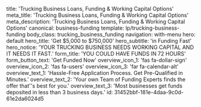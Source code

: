 title: 'Trucking Business Loans, Funding & Working Capital Options'
meta_title: 'Trucking Business Loans, Funding & Working Capital Options'
meta_description: 'Trucking Business Loans, Funding & Working Capital Options'
canonical: business-funding
template: lp/trucking-business-funding
body_class: trucking_business_funding
navigation: with-menu
hero: default
hero_title: 'Get $5,000 to $750,000'
hero_subtitle: 'in Funding Fast'
hero_notice: 'YOUR TRUCKING BUSINESS NEEDS WORKING CAPITAL AND IT NEEDS IT FAST.'
form_title: 'YOU COULD HAVE FUNDS IN  72 HOURS'
form_button_text: 'Get Funded Now'
overview_icon_1: 'fas fa-dollar-sign'
overview_icon_2: 'fas fa-users'
overview_icon_3: 'far fa-calendar-alt'
overview_text_1: 'Hassle-Free Application Process. Get Pre-Qualified in Minutes.'
overview_text_2: 'Your own Team of Funding Experts finds the offer that''s best for you.'
overview_text_3: 'Most businesses get funds deposited in less than 3 business days.'
id: 31452bbf-181e-4daa-9c0d-61e2da6024d5
